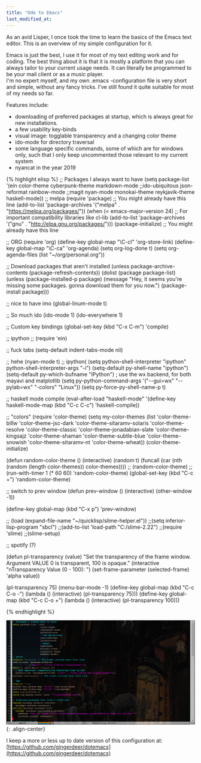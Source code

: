 ```yaml
---
title: "Ode to Emacs"
last_modified_at:
---
```


As an avid Lisper, I once took the time to learn the basics of the Emacs text editor. This is an overview of my simple configuration for it.  

Emacs is just the best, I use it for most of my text editing work and for coding. The best thing about it is that it is mostly a platform that you can always tailor to your current usage needs. It can literally be programmed to be your mail client or as a music player.  
I'm no expert myself, and my own .emacs -configuration file is very short and simple, without any fancy tricks. I've still found it quite suitable for most of my needs so far.  

Features include:  
* downloading of preferred packages at startup, which is always great for new installations.
* a few usability key-binds
* visual image: togglable transparency and a changing color theme
* ido-mode for directory traversal
* some language specific commands, some of which are for windows only, such that I only keep uncommented those relevant to my current system
* nyancat in the year 2019

{% highlight elisp %}
        ;; Packages I always want to have
(setq package-list '(ein
                     color-theme
		     cyberpunk-theme
		     markdown-mode
		     ;;ido-ubiquitous
		     json-reformat
		     rainbow-mode
		     ;;magit
		     nyan-mode
		     monokai-theme
		     reykjavik-theme
		     haskell-mode))
;; melpa
(require 'package) ;; You might already have this line
(add-to-list 'package-archives 
            '("melpa" . "https://melpa.org/packages/"))
(when (< emacs-major-version 24)
  ;; For important compatibility libraries like cl-lib
  (add-to-list 'package-archives '("gnu" . "http://elpa.gnu.org/packages/")))
(package-initialize) ;; You might already have this line

;; ORG
(require 'org)
(define-key global-map "\C-cl" 'org-store-link)
(define-key global-map "\C-ca" 'org-agenda)
(setq org-log-done t)
(setq org-agenda-files (list "~/org/personal.org"))

;; Download packages that aren't installed
(unless package-archive-contents
  (package-refresh-contents))
(dolist (package package-list)
  (unless (package-installed-p package)
    (message "Hey, it seems you're missing some packages. gonna download them for you now.")
    (package-install package)))

;; nice to have imo
(global-linum-mode t)

;; So much ido
(ido-mode 1)
(ido-everywhere 1)

;; Custom key bindings
(global-set-key (kbd "C-x C-m") 'compile)

;; ipython
;; (require 'ein)

;; fuck tabs
(setq-default indent-tabs-mode nil)

;; hehe
(nyan-mode t)
;; ipython(
(setq python-shell-interpreter "ipython"
      python-shell-interpreter-args "-i")
(setq-default py-shell-name "ipython")
(setq-default py-which-bufname "IPython")
					; use the wx backend, for both mayavi and matplotlib
(setq py-python-command-args
      '("--gui=wx" "--pylab=wx" "-colors" "Linux"))
(setq py-force-py-shell-name-p t)

;; haskell mode compile
(eval-after-load "haskell-mode"
  '(define-key haskell-mode-map (kbd "C-c C-c") 'haskell-compile))

;; "colors"
(require 'color-theme)
(setq my-color-themes (list 'color-theme-billw 'color-theme-jsc-dark 
                            'color-theme-sitaramv-solaris 'color-theme-resolve
                            'color-theme-classic 'color-theme-jonadabian-slate
                            'color-theme-kingsajz 'color-theme-shaman
                            'color-theme-subtle-blue 'color-theme-snowish
                            'color-theme-sitaramv-nt 'color-theme-wheat))
(color-theme-initialize)

(defun random-color-theme ()
  (interactive)
  (random t)
  (funcall (car (nth (random (length color-themes)) color-themes))))
;;
(random-color-theme)
;;
(run-with-timer 1 (* 60 60) 'random-color-theme)
(global-set-key (kbd "C-c +") 'random-color-theme)

;; switch to prev window
(defun prev-window ()
   (interactive)
   (other-window -1))

 (define-key global-map (kbd "C-x p") 'prev-window)

;; (load (expand-file-name "~/quicklisp/slime-helper.el"))
;;(setq inferior-lisp-program "sbcl")
;;(add-to-list 'load-path "C:/slime-2.22")
;;(require 'slime)
;;(slime-setup)

;; spotify (?)

(defun pl-transparency (value)
  "Set the transparency of the frame window.
Argument VALUE 0 is transparent, 100 is opaque."
  (interactive "nTransparency Value (0 - 100): ")
  (set-frame-parameter (selected-frame) 'alpha value))

(pl-transparency 75)
(menu-bar-mode -1)
(define-key global-map (kbd "C-c C-o -") (lambda () (interactive) (pl-transparency 75)))
(define-key global-map (kbd "C-c C-o +") (lambda () (interactive) (pl-transparency 100)))

{% endhighlight %}

![center-aligned-image](/images/emacs.PNG){: .align-center}

I keep a more or less up to date version of this configuration at:  
[https://github.com/gingerdeer/dotemacs](https://github.com/gingerdeer/dotemacs)  
